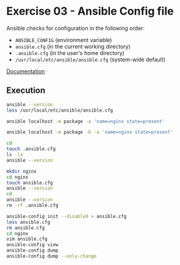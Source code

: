 # Exercise 03 - Ansible Config file

Ansible checks for configuration in the following order:

- `ANSIBLE_CONFIG` (environment variable)
- `ansible.cfg` (in the current working directory)
- `.ansible.cfg` (in the user's home directory)
- `/usr/local/etc/ansible/ansible.cfg` (system-wide default)

[Documentation](https://docs.ansible.com/ansible/latest/installation_guide/intro_configuration.html)

## Execution

```bash
ansible --version
less /usr/local/etc/ansible/ansible.cfg
```

```bash
ansible localhost -m package -a 'name=nginx state=present'
```

```bash
ansible localhost -m package -b -a 'name=nginx state=present'
```

```bash
cd
touch .ansible.cfg
ls -la
ansible --version
```

```bash
mkdir nginx
cd nginx
touch ansible.cfg
ansible --version
cd
ansible --version
rm -rf .ansible.cfg
```

```bash
ansible-config init --disabled > ansible.cfg
less ansible.cfg
rm ansible.cfg
cd nginx
vim ansible.cfg
ansible-config view
ansible-config dump
ansible-config dump --only-change
```
